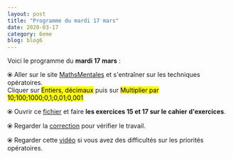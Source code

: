 ```yaml
---
layout: post
title: "Programme du mardi 17 mars"
date: 2020-03-17
category: 6eme
blog: blog6
---
```


Voici le programme du <b>mardi 17 mars</b> :

⦿ Aller sur le site <a href="http://mathsmentales.net/">MathsMentales</a> et s'entraîner sur les techniques opératoires.
<br>
Cliquer sur <mark>Entiers, décimaux</mark> puis sur <mark>Multiplier par 10;100;1000;0,1;0,01;0,001</mark>
 
⦿ Ouvrir ce <a class="exercice" href="/exercices/6eme/6eme_exercices_mardi_17_mars_2020.pdf">fichier</a> et faire <b>les exercices 15 et 17 sur le cahier d'exercices</b>. 
 
⦿ Regarder la <a class="correction" href="/exercices/6eme/6eme_exercices_mardi_17_mars_2020_corrections.pdf">correction</a> pour vérifier  le travail. 
 
⦿ Regarder cette <a class="video" href="https://youtu.be/a-IG_bjKeJc">vidéo</a> si vous avez des difficultés sur les priorités opératoires.

